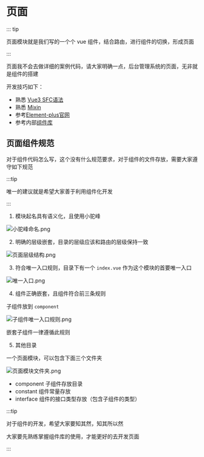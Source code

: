 # 页面

::: tip

页面模块就是我们写的一个个 vue 组件，结合路由，进行组件的切换，形成页面

:::

页面我不会去做详细的案例代码，请大家明确一点，后台管理系统的页面，无非就是组件的搭建

开发技巧如下：

* 熟悉 [Vue3 SFC语法](https://v3.cn.vuejs.org/api/sfc-spec.html)
* 熟悉 [Mixin](https://v3.cn.vuejs.org/guide/mixins.html)
* 参考[Element-plus官网](https://element-plus.gitee.io/zh-CN/)
* 参考内部[组件库](../../components/index.md)

## 页面组件规范

对于组件代码怎么写，这个没有什么规范要求，对于组件的文件存放，需要大家遵守如下规范

:::tip

唯一的建议就是希望大家善于利用组件化开发

:::

1. 模块起名具有语义化，且使用小驼峰

![小驼峰命名.png](/images/realize/小驼峰命名.png)

2. 明确的层级嵌套，目录的层级应该和路由的层级保持一致

![页面层级结构.png](/images/realize/页面层级结构.png)

3. 符合唯一入口规则，目录下有一个 `index.vue` 作为这个模块的首要唯一入口

![唯一入口.png](/images/realize/唯一入口.png)

4. 组件正确嵌套，且组件符合前三条规则

子组件放到 `component`

![子组件唯一入口规则.png](/images/realize/子组件唯一入口规则.png)

嵌套子组件一律遵循此规则

5. 其他目录

一个页面模块，可以包含下面三个文件夹

![页面模块文件夹.png](/images/realize/页面模块文件夹.png)

* component 子组件存放目录
* constant 组件常量存放
* interface 组件的接口类型存放（包含子组件的类型）

:::tip

对于组件的开发，希望大家要知其然，知其所以然

大家要先熟练掌握组件库的使用，才能更好的去开发页面

:::
